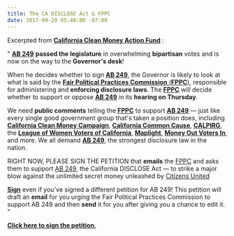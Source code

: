 ```yaml
---
title: The CA DISCLOSE Act & FPPC
date: 2017-09-20 05:48:00 -07:00
---
```


Excerpted from [**California Clean Money Action Fund**](http://www.cacleanaction.org/) :

"   [**AB 249**](https://leginfo.legislature.ca.gov/faces/billNavClient.xhtml?bill_id=201720180AB249) **passed the legislature** in overwhelming **bipartisan** votes and is now on the way to the **Governor's desk**!

When he decides whether to sign [**AB 249**](https://leginfo.legislature.ca.gov/faces/billNavClient.xhtml?bill_id=201720180AB249), the Governor is likely to look at what is said by the [**Fair Political Practices Commission** (**FPPC**)](http://www.fppc.ca.gov/), responsible for administering and **enforcing disclosure laws**.  The [**FPPC**](http://www.fppc.ca.gov/) will decide whether to support or oppose [**AB 249**](https://leginfo.legislature.ca.gov/faces/billNavClient.xhtml?bill_id=201720180AB249) in its **hearing on Thursday**.

We need **public comments** telling the [**FPPC**](http://www.fppc.ca.gov/) to support [**AB 249**](https://leginfo.legislature.ca.gov/faces/billNavClient.xhtml?bill_id=201720180AB249) — just like every single good government group that's taken a position does, including [**California Clean Money Campaign**](http://www.cacleanaction.org/), [**California Common Cause**](http://www.commoncause.org/states/california/about/?referrer=https://www.google.com/), [**CALPIRG**](http://www.calpirg.org/home), the [**League of Women Voters of California**](https://lwvc.org/), [**Maplight**](https://maplight.org/), [**Money Out Voters In**](http://www.moneyoutvotersin.org/), and more.  We all demand [**AB 249**](https://leginfo.legislature.ca.gov/faces/billNavClient.xhtml?bill_id=201720180AB249), the strongest disclosure law in the nation.

RIGHT NOW, PLEASE SIGN THE PETITION that **emails** the [FPPC](http://www.fppc.ca.gov/) and asks them to support [AB 249](https://leginfo.legislature.ca.gov/faces/billNavClient.xhtml?bill_id=201720180AB249), the California DISCLOSE Act — to strike a major blow against the unlimited secret money unleashed by [Citizens United](https://en.wikipedia.org/wiki/Citizens_United_v._FEC)

[**Sign**](http://www.caclean.org/letters?name=email-ab249-fppc&ref=ne:newsletter-2017-09-19) even if you've signed a different petition for AB 249! This petition will draft an **email** for you urging the Fair Political Practices Commission to support AB 249 and then **send** it for you after giving you a chance to edit it.   "

[**Click here to sign the petition**.](http://www.caclean.org/letters?name=email-ab249-fppc&ref=ne:newsletter-2017-09-19)